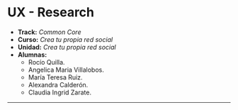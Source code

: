 # UX - Research  

* **Track:** _Common Core_
* **Curso:** _Crea tu propia red social_
* **Unidad:** _Crea tu propia red social_
* **Alumnas:**  
  * Rocío Quilla. 
  * Angelica Maria Villalobos.
  * María Teresa Ruiz.  
  * Alexandra Calderón.  
  * Claudia Ingrid Zarate. 


***
